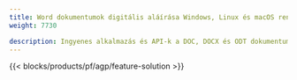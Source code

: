 ```yaml
---
title: Word dokumentumok digitális aláírása Windows, Linux és macOS rendszeren 
weight: 7730

description: Ingyenes alkalmazás és API-k a DOC, DOCX és ODT dokumentumok aláírásainak kezelésére
---
```


{{< blocks/products/pf/agp/feature-solution >}} 

